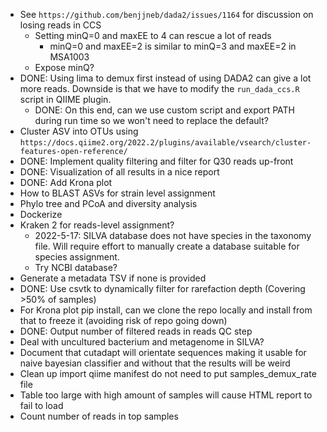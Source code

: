 * See `https://github.com/benjjneb/dada2/issues/1164` for discussion on losing reads in CCS
  * Setting minQ=0 and maxEE to 4 can rescue a lot of reads
    * minQ=0 and maxEE=2 is similar to minQ=3 and maxEE=2 in MSA1003
  * Expose minQ?
* DONE: Using lima to demux first instead of using DADA2 can give a lot more reads. Downside is
  that we have to modify the `run_dada_ccs.R` script in QIIME plugin.
  * DONE: On this end, can we use custom script and export PATH during run time so we won't need to replace the default?
* Cluster ASV into OTUs using `https://docs.qiime2.org/2022.2/plugins/available/vsearch/cluster-features-open-reference/` 
* DONE: Implement quality filtering and filter for Q30 reads up-front
* DONE: Visualization of all results in a nice report
* DONE: Add Krona plot
* How to BLAST ASVs for strain level assignment
* Phylo tree and PCoA and diversity analysis
* Dockerize
* Kraken 2 for reads-level assignment?
  * 2022-5-17: SILVA database does not have species in the taxonomy file. Will
  require effort to manually create a database suitable for species assignment.
  * Try NCBI database?
* Generate a metadata TSV if none is provided
* DONE: Use csvtk to dynamically filter for rarefaction depth (Covering >50% of samples)
* For Krona plot pip install, can we clone the repo locally and install from that
to freeze it (avoiding risk of repo going down)
* DONE: Output number of filtered reads in reads QC step
* Deal with uncultured bacterium and metagenome in SILVA?
* Document that cutadapt will orientate sequences making it usable for naive bayesian classifier and
  without that the results will be weird
* Clean up import qiime manifest do not need to put samples_demux_rate file
* Table too large with high amount of samples will cause HTML report to fail to load
* Count number of reads in top samples
